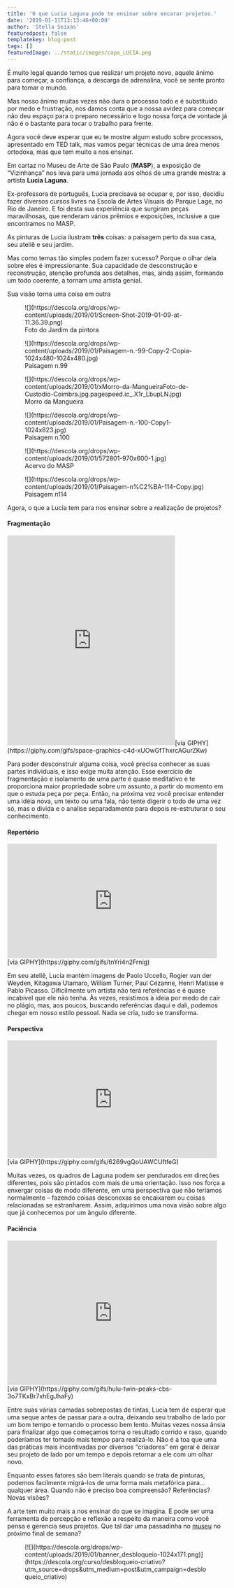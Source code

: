 ```yaml
---
title: 'O que Lucia Laguna pode te ensinar sobre encarar projetos.'
date: '2019-01-11T13:13:46+00:00'
author: 'Stella Seixas'
featuredpost: false
templatekey: blog-post
tags: []
featuredImage: ../static/images/capa_LUCIA.png
---
```


É muito legal quando temos que realizar um projeto novo, aquele ânimo para começar, a confiança, a descarga de adrenalina, você se sente pronto para tomar o mundo.

Mas nosso ânimo muitas vezes não dura o processo todo e é substituído por medo e frustração, nos damos conta que a nossa avidez para começar não deu espaço para o preparo necessário e logo nossa força de vontade já não é o bastante para tocar o trabalho para frente.

Agora você deve esperar que eu te mostre algum estudo sobre processos, apresentado em TED talk, mas vamos pegar técnicas de uma área menos ortodoxa, mas que tem muito a nos ensinar.

Em cartaz no Museu de Arte de São Paulo (**MASP**), a exposição de “Vizinhança” nos leva para uma jornada aos olhos de uma grande mestra: a artista **Lucia Laguna**.

Ex-professora de português, Lucia precisava se ocupar e, por isso, decidiu fazer diversos cursos livres na Escola de Artes Visuais do Parque Lage, no Rio de Janeiro. E foi desta sua experiência que surgiram peças maravilhosas, que renderam vários prêmios e exposições, inclusive a que encontramos no MASP.

As pinturas de Lucia ilustram **três** coisas: a paisagem perto da sua casa, seu ateliê e seu jardim.

Mas como temas tão simples podem fazer sucesso? Porque o olhar dela sobre eles é impressionante. Sua capacidade de desconstrução e reconstrução, atenção profunda aos detalhes, mas, ainda assim, formando um todo coerente, a tornam uma artista genial.

Sua visão torna uma coisa em outra

<figure class="wp-block-image is-resized">![](https://descola.org/drops/wp-content/uploads/2019/01/Screen-Shot-2019-01-09-at-11.36.39.png)<figcaption>Foto do Jardim da pintora</figcaption></figure><figure class="wp-block-image is-resized">![](https://descola.org/drops/wp-content/uploads/2019/01/Paisagem-n.-99-Copy-2-Copia-1024x480-1024x480.jpg)<figcaption>Paisagem n.99</figcaption></figure><figure class="wp-block-image is-resized">![](https://descola.org/drops/wp-content/uploads/2019/01/xMorro-da-MangueiraFoto-de-Custodio-Coimbra.jpg.pagespeed.ic_.X1r_LbupLN.jpg)<figcaption>Morro da Mangueira</figcaption></figure><figure class="wp-block-image is-resized">![](https://descola.org/drops/wp-content/uploads/2019/01/Paisagem-n.-100-Copy1-1024x823.jpg)<figcaption>Paisagem n.100</figcaption></figure><figure class="wp-block-image is-resized">![](https://descola.org/drops/wp-content/uploads/2019/01/572801-970x600-1.jpg)<figcaption>Acervo do MASP</figcaption></figure><figure class="wp-block-image is-resized">![](https://descola.org/drops/wp-content/uploads/2019/01/Paisagem-n%C2%BA-114-Copy.jpg)<figcaption>Paisagem n114</figcaption></figure>Agora, o que a Lucia tem para nos ensinar sobre a realização de projetos?

#### **Fragmentação**

<iframe allowfullscreen="" class="giphy-embed" frameborder="0" height="480" loading="lazy" src="https://giphy.com/embed/xUOwGfThxrcAGurZKw" width="384"></iframe>[via GIPHY](https://giphy.com/gifs/space-graphics-c4d-xUOwGfThxrcAGurZKw)

Para poder desconstruir alguma coisa, você precisa conhecer as suas partes individuais, e isso exige muita atenção. Esse exercício de fragmentação e isolamento de uma parte é quase meditativo e te proporciona maior propriedade sobre um assunto, a partir do momento em que o estuda peça por peça. Então, na próxima vez você precisar entender uma idéia nova, um texto ou uma fala, não tente digerir o todo de uma vez só, mas o divida e o analise separadamente para depois re-estruturar o seu conhecimento.

#### **Repertório**

<iframe allowfullscreen="" class="giphy-embed" frameborder="0" height="262" loading="lazy" src="https://giphy.com/embed/tnYri4n2Frnig" width="480"></iframe>[via GIPHY](https://giphy.com/gifs/tnYri4n2Frnig)

Em seu ateliê, Lucia mantém imagens de Paolo Uccello, Rogier van der Weyden, Kitagawa Utamaro, William Turner, Paul Cézanne, Henri Matisse e Pablo Picasso. Dificilmente um artista não terá referências e é quase incabível que ele não tenha. Às vezes, resistimos à ideia por medo de cair no plágio, mas, aos poucos, buscando referências daqui e dali, podemos chegar em nosso estilo pessoal. Nada se cria, tudo se transforma.

#### **Perspectiva**

<iframe allowfullscreen="" class="giphy-embed" frameborder="0" height="269" loading="lazy" src="https://giphy.com/embed/6269vgQoUAWCUftfeG" width="480"></iframe>[via GIPHY](https://giphy.com/gifs/6269vgQoUAWCUftfeG)

Muitas vezes, os quadros de Laguna podem ser pendurados em direções diferentes, pois são pintados com mais de uma orientação. Isso nos força a enxergar coisas de modo diferente, em uma perspectiva que não teríamos normalmente – fazendo coisas desconexas se encaixarem ou coisas relacionadas se estranharem. Assim, adquirimos uma nova visão sobre algo que já conhecemos por um ângulo diferente.

#### **Paciência**

<iframe allowfullscreen="" class="giphy-embed" frameborder="0" height="330" loading="lazy" src="https://giphy.com/embed/3o7TKxBr7xhEgJhaFy" width="480"></iframe>[via GIPHY](https://giphy.com/gifs/hulu-twin-peaks-cbs-3o7TKxBr7xhEgJhaFy)

Entre suas várias camadas sobrepostas de tintas, Lucia tem de esperar que uma seque antes de passar para a outra, deixando seu trabalho de lado por um bom tempo e tornando o processo bem lento. Muitas vezes nossa ânsia para finalizar algo que começamos torna o resultado corrido e raso, quando poderíamos ter tomado mais tempo para realizá-lo. Não é a toa que uma das práticas mais incentivadas por diversos “criadores” em geral é deixar seu projeto de lado por um tempo e depois retornar a ele com um olhar novo.

Enquanto esses fatores são bem literais quando se trata de pinturas, podemos facilmente migrá-los de uma forma mais metafórica para… qualquer área. Quando não é preciso boa compreensão? Referências? Novas visões?

A arte tem muito mais a nos ensinar do que se imagina. E pode ser uma ferramenta de percepção e reflexão a respeito da maneira como você pensa e gerencia seus projetos. Que tal dar uma passadinha no [museu](https://masp.org.br/exposicoes/lucia-laguna) no próximo final de semana?

<figure class="wp-block-image">[![](https://descola.org/drops/wp-content/uploads/2019/01/banner_desbloqueio-1024x171.png)](https://descola.org/curso/desbloqueio-criativo?utm_source=drops&utm_medium=post&utm_campaign=desbloqueio_criativo)</figure>
